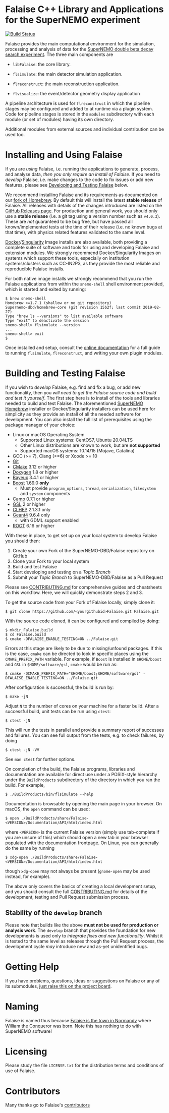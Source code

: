# Falaise C++ Library and Applications for the SuperNEMO experiment

[![Build Status](https://travis-ci.org/SuperNEMO-DBD/Falaise.svg?branch=develop)](https://travis-ci.org/SuperNEMO-DBD/Falaise)

Falaise provides the main computational environment for the simulation,
processing and analysis of data for the [SuperNEMO double beta decay search
experiment](http://nemo.in2p3.fr). The three main components are

- `libFalaise`: the core library.

- `flsimulate`: the main detector simulation application.

- `flreconstruct`: the main reconstruction application.

- `flvisualize`: the event/detector geometry display application

A pipeline architecture is used for `flreconstruct` in which the pipeline stages
may be configured and added to at runtime via a plugin system.
Code for pipeline stages is stored in the ``modules`` subdirectory
with each module (or set of modules) having its own directory.

Additional modules from external sources and individual contribution
can be used too.

# Installing and Using Falaise
If you are _using_ Falaise, i.e. running the applications to generate, process,
and analyse data, _then you only require an install of Falaise_. If you need to _develop_
Falaise, i.e. make changes to the code to fix issues or add new features, please
see [Developing and Testing Falaise](#developing-and-testing-falaise) below.

We recommend installing Falaise and its requirements as documented on our [fork of Homebrew](https://github.com/SuperNEMO-DBD/brew).
By default this will install the latest **stable release** of Falaise. All releases with details of the changes
introduced are listed on the [GitHub Releases page](https://github.com/SuperNEMO-DBD/Falaise/releases).
For production and general work, you should only use a **stable release** (i.e. a git tag using a version
number such as `v4.0.3`). These are _not_ guaranteed to be bug free, but have passed all
known/implemented tests at the time of their release (i.e. no known bugs at that time), with physics
related features validated to the same level.

[Docker](https://www.docker.com)/[Singularity](https://www.sylabs.io/singularity/)
Image installs are also available, both providing a complete suite of software and tools for using and developing Falaise and extension modules. We strongly recommend Docker/Singularity Images on systems which support these tools,
especially on institution systems/clusters such as CC-IN2P3, as they provide the most
reliable and reproducible Falaise installs.

For both native image installs we strongly recommend that you run the Falaise applications from within
the `snemo-shell` shell environment provided, which is started and exited by running:

```console
$ brew snemo-shell
Homebrew >=1.7.1 (shallow or no git repository)
Supernemo-dbd/homebrew-core (git revision 15b2f; last commit 2019-02-27)
Type "brew ls --versions" to list available software
Type "exit" to deactivate the session
snemo-shell> flsimulate --version
...
snemo-shell> exit
$
```

Once installed and setup, consult the [online documentation](https://supernemo-dbd.github.io/Falaise)
for a full guide to running `flsimulate`, `flreconstruct`, and writing your own plugin modules.


# Building and Testing Falaise
If you wish to _develop_ Falaise, e.g. find and fix a bug, or add new functionality, then you
_will need to get the Falaise source code and build and test it yourself_. The first step here
is to install of the tools and libraries needed to build and test Falaise. The aforementioned
[SuperNEMO Homebrew](https://github.com/SuperNEMO-DBD/brew) installer or Docker/Singularity
installers can be used here for simplicity as they provide an install of all the needed software
for development. You can also install the full list of prerequisites using the package manager of
your choice:

- Linux or macOS Operating System
  - Supported Linux systems: CentOS7, Ubuntu 20.04LTS
  - Other Linux distributions are known to work, but are **not supported**
  - Supported macOS systems: 10.14/15 (Mojave, Catalina)
- GCC (>= 7), Clang (>=6) or Xcode >= 10
- [Git](https://git-scm.com)
- [CMake](https://cmake.org) 3.12 or higher
- [Doxygen](http://www.doxygen.org) 1.8 or higher
- [Bayeux](https://github.com/SuperNEMO-DBD/Bayeux) 3.4.1 or higher
- [Boost](https:/boost.org) 1.69.0 **only**
  - Must provide `program_options`, `thread`, `serialization`, `filesystem` and `system` components
- [Camp](https://github.com/tegesoft/camp) 0.7.1 or higher
- [GSL](http://www.gnu.org/s/gsl) 2 or higher
- [CLHEP](http://proj-clhep.web.cern.ch) 2.1.3.1 only
- [Geant4](http://geant4.cern.ch) 9.6.4 only
   - with GDML support enabled
- [ROOT](http://root.cern.ch) 6.16 or higher

With these in place, to get set up on your local system to develop Falaise you should then:

1. Create your own Fork of the SuperNEMO-DBD/Falaise repository on GitHub
2. Clone your Fork to your local system
3. Build and test Falaise
4. Start developing and testing on a _Topic Branch_
5. Submit your _Topic Branch_ to SuperNEMO-DBD/Falaise as a Pull Request

Please see [CONTRIBUTING.md](CONTRIBUTING.md) for comprehensive guides and cheatsheets on this workflow. Here,
we will quickly demonstrate steps 2 and 3.

To get the source code from your Fork of Falaise locally, simply clone it:

```
$ git clone https://github.com/<yourgithubid>Falaise.git Falaise.git
```

With the source code cloned, it can be configured and compiled by doing:

```
$ mkdir Falaise.build
$ cd Falaise.build
$ cmake -DFALAISE_ENABLE_TESTING=ON ../Falaise.git
```

Errors at this stage are likely to be due to missing/unfound packages. If this is the
case, `cmake` can be directed to look in specific places using the `CMAKE_PREFIX_PATH`
variable. For example, if `Boost` is installed in `$HOME/boost` and `GSL` in `$HOME/software/gsl`,
`cmake` would be run as:

```
$ cmake -DCMAKE_PREFIX_PATH="$HOME/boost;$HOME/software/gsl" -DFALAISE_ENABLE_TESTING=ON ../Falaise.git
```

After configuration is successful, the build is run by:

```
$ make -jN
```

Adjust `N` to the number of cores on your machine for a faster build. After a
successful build, unit tests can be run using `ctest`:

```
$ ctest -jN
```

This will run the tests in parallel and provide a summary report of successes and failures. You
can see full output from the tests, e.g. to check failures, by doing

```
$ ctest -jN -VV
```

See `man ctest` for further options.

On completion of the build, the Falaise programs, libraries and documentation are available
for direct use under a POSIX-style hierarchy under the `BuildProducts` subdirectory of
the directory in which you ran the build. For example,

```
$ ./BuildProducts/bin/flsimulate --help
```

Documentation is browsable by opening the main page in your browser.
On macOS, the `open` command can be used:

```
$ open ./BuildProducts/share/Falaise-<VERSION>/Documentation/API/html/index.html
```

where ``<VERSION>`` is the current Falaise version (simply use tab-complete
if you are unsure of this)
which should open a new tab in your browser populated with the documentation
frontpage. On Linux, you can generally do the same by running

```
$ xdg-open ./BuildProducts/share/Falaise-<VERSION>/Documentation/API/html/index.html
```

though ``xdg-open`` may not always be present (``gnome-open`` may be used
instead, for example).

The above only covers the basics of creating a local development setup, and you
should consult the full [CONTRIBUTING.md](CONTRIBUTING.md) for details of the
development, testing and Pull Request submission process.


## Stability of the `develop` branch

Please note that builds like the above **must not be used for production or analysis work**.
The `develop` branch that provides the foundation for new developments is used only to _integrate fixes and new functionality_. Whilst it is tested to the same level as releases through the Pull Request process, the development
cycle _may_ introduce new and as-yet unidentified bugs.


# Getting Help

If you have problems, questions, ideas or suggestions on Falaise or
any of its submodules, [just raise this on the project board](https://supernemo-dbd.github.io/Falaise/issues).

# Naming
Falaise is named thus because [Falaise is the town in Normandy](http://en.wikipedia.org/wiki/Falaise,_Calvados) where William
the Conqueror was born. Note this has nothing to do with SuperNEMO software!

# Licensing
Please study the file ``LICENSE.txt`` for the distribution terms and
conditions of use of Falaise.

# Contributors

Many thanks go to Falaise's [contributors](https://github.com/SuperNEMO-DBD/Falaise/graphs/contributors)
